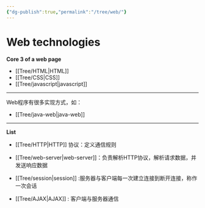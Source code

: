 ```yaml
---
{"dg-publish":true,"permalink":"/tree/web/"}
---
```


# Web technologies 

**Core 3 of a web page**

- [[Tree/HTML\|HTML]]
- [[Tree/CSS\|CSS]] 
- [[Tree/javascript\|javascript]]

---

Web程序有很多实现方式，如：

- [[Tree/java-web\|java-web]]   

---

**List**

- [[Tree/HTTP\|HTTP]] 协议：定义通信规则

- [[Tree/web-server\|web-server]]：负责解析HTTP协议，解析请求数据，并发送响应数据

- [[Tree/session\|session]] :服务器与客户端每一次建立连接到断开连接，称作一次会话

- [[Tree/AJAX\|AJAX]] : 客户端与服务器通信
